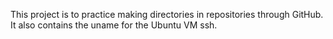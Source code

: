 This project is to practice making directories in repositories through GitHub.  It also contains the uname for the Ubuntu VM ssh.